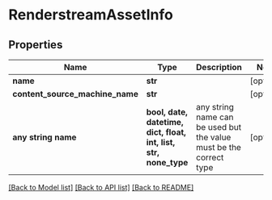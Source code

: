 # RenderstreamAssetInfo


## Properties
Name | Type | Description | Notes
------------ | ------------- | ------------- | -------------
**name** | **str** |  | [optional] 
**content_source_machine_name** | **str** |  | [optional] 
**any string name** | **bool, date, datetime, dict, float, int, list, str, none_type** | any string name can be used but the value must be the correct type | [optional]

[[Back to Model list]](../README.md#documentation-for-models) [[Back to API list]](../README.md#documentation-for-api-endpoints) [[Back to README]](../README.md)


